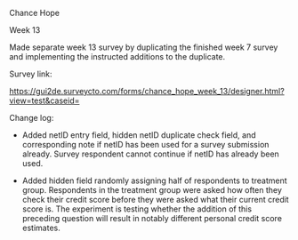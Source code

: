 Chance Hope

Week 13

Made separate week 13 survey by duplicating the finished week 7 survey and implementing the instructed additions to the duplicate. 

Survey link: 

https://gui2de.surveycto.com/forms/chance_hope_week_13/designer.html?view=test&caseid=

Change log:

* Added netID entry field, hidden netID duplicate check field, and corresponding note if netID has been used for a survey submission already. Survey respondent cannot continue if netID has already been used. 

* Added hidden field randomly assigning half of respondents to treatment group. Respondents in the treatment group were asked how often they check their credit score before they were asked what their current credit score is. The experiment is testing whether the addition of this preceding question will result in notably different personal credit score estimates. 

 